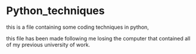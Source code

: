 # Python_techniques

this is a file containing some coding techniques in python,

this file has been made following me losing the computer that contained all of my previous university of work. 
